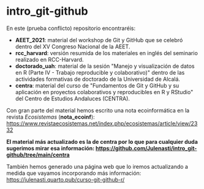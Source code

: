 # intro_git-github
En este (prueba conflicto) repositorio encontraréis:
- **AEET_2021**: material del workshop de Git y GitHub que se celebró dentro del XV Congreso Nacional de la AEET.
- **rcc_harvard**: versión resumida de los materiales en inglés del seminario realizado en RCC-Harvard.
- **doctorado_uah**: material de la sesión "Manejo y visualización de datos en R (Parte IV - Trabajo reproducible y colaborativo)" dentro de las actividades formativas de doctorado de la Universidad de Alcalá.
- **centra**: material del curso de "Fundamentos de Git y GitHub y su aplicación en proyectos colaborativos y reproducibles en R y RStudio" del Centro de Estudios Andaluces (CENTRA).

Con gran parte del material hemos escrito una nota ecoinformática en la revista *Ecosistemas* (**nota_ecoinf**): https://www.revistaecosistemas.net/index.php/ecosistemas/article/view/2332

**El material más actualizado es la de centra por lo que para cualquier duda sugerimos mirar esa información: https://github.com/Julenasti/intro_git-github/tree/main/centra**

También hemos generado una página web que lo iremos actualizando a medida que vayamos incorporando más información: https://julenasti.quarto.pub/curso-git-github-r/
